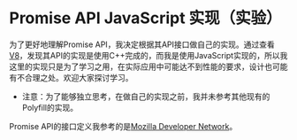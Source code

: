 Promise API JavaScript 实现（实验）
===
为了更好地理解Promise API，我决定根据其API接口做自己的实现。通过查看[V8]，发现其API的实现是使用C++完成的，而我是使用JavaScript实现的，所以我这里的实现只是为了学习之用，在实际应用中可能达不到性能的要求，设计也可能有不合理之处。欢迎大家探讨学习。

* 注意：为了能够独立思考，在做自己的实现之前，我并未参考其他现有的Polyfill的实现。

Promise API的接口定义我参考的是[Mozilla Developer Network]。

[V8]: https://github.com/v8/v8
[Mozilla Developer Network]: https://developer.mozilla.org/en-US/docs/Web/JavaScript/Reference/Global_Objects/Promise
